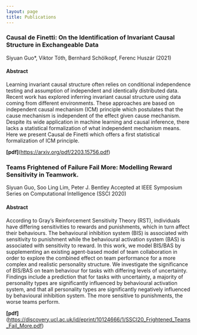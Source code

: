 ```yaml
---
layout: page
title: Publications
---
```


### Causal de Finetti: On the Identification of Invariant Causal Structure in Exchangeable Data
Siyuan Guo*, Viktor Tóth, Bernhard Schölkopf, Ferenc Huszár (2021)
#### Abstract
Learning invariant causal structure often relies on conditional independence testing and assumption of independent and identically distributed data. Recent work has explored inferring invariant causal
structure using data coming from different environments. These approaches are based on independent causal mechanism (ICM) principle which postulates that the cause mechanism is independent of
the effect given cause mechanism. Despite its wide application in
machine learning and causal inference, there lacks a statistical formalization of what independent mechanism means. Here we present
Causal de Finetti which offers a first statistical formalization of ICM
principle. 

**[pdf]**(https://arxiv.org/pdf/2203.15756.pdf)

### Teams Frightened of Failure Fail More: Modelling Reward Sensitivity in Teamwork. 
Siyuan Guo, Soo Ling Lim, Peter J. Bentley
Accepted at IEEE Symposium Series on Computational Intelligence (SSCI 2020)
#### Abstract
According to Gray’s Reinforcement Sensitivity
Theory (RST), individuals have differing sensitivities to rewards
and punishments, which in turn affect their behaviours. The
behavioural inhibition system (BIS) is associated with sensitivity
to punishment while the behavioural activation system (BAS) is
associated with sensitivity to reward. In this work, we model
BIS/BAS by supplementing an existing agent-based model of team
collaboration in order to explore the combined effect on team
performance for a more complex and realistic personality
structure. We investigate the significance of BIS/BAS on team
behaviour for tasks with differing levels of uncertainty. Findings
include a prediction that for tasks with uncertainty, a majority of
personality types are significantly influenced by behavioural
activation system, and that all personality types are significantly
negatively influenced by behavioural inhibition system. The more
sensitive to punishments, the worse teams perform. 

**[pdf]**(https://discovery.ucl.ac.uk/id/eprint/10124666/1/SSCI20_Frightened_Teams_Fail_More.pdf)
